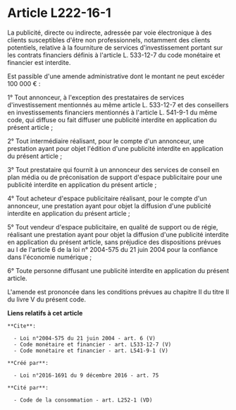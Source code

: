 # Article L222-16-1

La publicité, directe ou indirecte, adressée par voie électronique à des clients susceptibles d'être non professionnels,
notamment des clients potentiels, relative à la fourniture de services d'investissement portant sur les contrats financiers
définis à l'article L. 533-12-7 du code monétaire et financier est interdite. 

Est passible d'une amende administrative dont le montant ne peut excéder 100 000 € : 

1° Tout annonceur, à l'exception des prestataires de services d'investissement mentionnés au même article L. 533-12-7 et des
conseillers en investissements financiers mentionnés à l'article L. 541-9-1 du même code, qui diffuse ou fait diffuser une
publicité interdite en application du présent article ; 

2° Tout intermédiaire réalisant, pour le compte d'un annonceur, une prestation ayant pour objet l'édition d'une publicité
interdite en application du présent article ; 

3° Tout prestataire qui fournit à un annonceur des services de conseil en plan média ou de préconisation de support d'espace
publicitaire pour une publicité interdite en application du présent article ; 

4° Tout acheteur d'espace publicitaire réalisant, pour le compte d'un annonceur, une prestation ayant pour objet la diffusion
d'une publicité interdite en application du présent article ; 

5° Tout vendeur d'espace publicitaire, en qualité de support ou de régie, réalisant une prestation ayant pour objet la
diffusion d'une publicité interdite en application du présent article, sans préjudice des dispositions prévues au I de
l'article 6 de la loi n° 2004-575 du 21 juin 2004 pour la confiance dans l'économie numérique ; 

6° Toute personne diffusant une publicité interdite en application du présent article. 

L'amende est prononcée dans les conditions prévues au chapitre II du titre II du livre V du présent code.

**Liens relatifs à cet article**

	**Cite**:

	  - Loi n°2004-575 du 21 juin 2004 - art. 6 (V)
	  - Code monétaire et financier - art. L533-12-7 (V)
	  - Code monétaire et financier - art. L541-9-1 (V)

	**Créé par**:

	  - Loi n°2016-1691 du 9 décembre 2016 - art. 75

	**Cité par**:

	  - Code de la consommation - art. L252-1 (VD)
